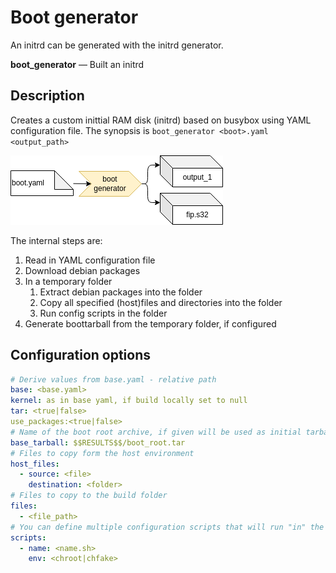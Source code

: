 # Boot generator

An initrd can be generated with the initrd generator.

**boot_generator** — Built an initrd

## Description

Creates a custom inittial RAM disk (initrd) based on busybox using YAML configuration file. The synopsis is `boot_generator <boot>.yaml <output_path>`

![BuildTools](../assets/boot_config.drawio.png)

The internal steps are:

 1. Read in YAML configuration file
 2. Download debian packages
 3. In a temporary folder
    1. Extract debian packages into the folder
    2. Copy all specified (host)files and directories into the folder
    3. Run config scripts in the folder
 4. Generate boottarball from the temporary folder, if configured

## Configuration options

```yaml
# Derive values from base.yaml - relative path
base: <base.yaml>
kernel: as in base yaml, if build locally set to null
tar: <true|false>
use_packages:<true|false>
# Name of the boot root archive, if given will be used as initial tarball base
base_tarball: $$RESULTS$$/boot_root.tar
# Files to copy form the host environment
host_files:
  - source: <file>
    destination: <folder>
# Files to copy to the build folder
files:
  - <file_path>
# You can define multiple configuration scripts that will run "in" the tarball
scripts:
  - name: <name.sh>
    env: <chroot|chfake>
```
